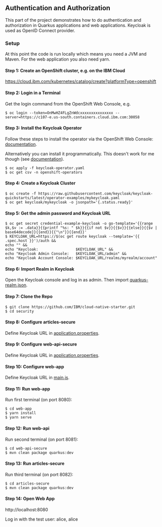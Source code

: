 ## Authentication and Authorization

This part of the project demonstrates how to do authentication and authorization in Quarkus applications and web applications. Keycloak is used as OpenID Connect provider.

### Setup

At this point the code is run locally which means you need a JVM and Maven. For the web application you also need yarn.

#### Step 1: Create an OpenShift cluster, e.g. on the IBM Cloud

https://cloud.ibm.com/kubernetes/catalog/create?platformType=openshift

#### Step 2: Login in a Terminal

Get the login command from the OpenShift Web Console, e.g.

```
$ oc login --token=OnMwHZ4FLgZnWdcxxxxxxxxxxxxxxx --server=https://c107-e.us-south.containers.cloud.ibm.com:30058
```

#### Step 3: Install the Keycloak Operator

Follow these steps to install the operator via the OpenShift Web Console: [documentation](
https://www.keycloak.org/getting-started/getting-started-operator-openshift
).

Alternatively you can install it programmatically. This doesn't work for me though (see [documentation](https://docs.openshift.com/container-platform/4.3/operators/olm-adding-operators-to-cluster.html)).

```
$ oc apply -f keycloak-operator.yaml
$ oc get csv -n openshift-operators
```

#### Step 4: Create a Keycloak Cluster

```
$ oc create -f https://raw.githubusercontent.com/keycloak/keycloak-quickstarts/latest/operator-examples/mykeycloak.yaml
$ oc get keycloak/mykeycloak -o jsonpath='{.status.ready}'
```

#### Step 5: Get the admin password and Keycloak URL

```
$ oc get secret credential-example-keycloak -o go-template='{{range $k,$v := .data}}{{printf "%s: " $k}}{{if not $v}}{{$v}}{{else}}{{$v | base64decode}}{{end}}{{"\n"}}{{end}}'
$ KEYCLOAK_URL=https://$(oc get route keycloak --template='{{ .spec.host }}')/auth &&
echo "" &&
echo "Keycloak:                 $KEYCLOAK_URL" &&
echo "Keycloak Admin Console:   $KEYCLOAK_URL/admin" &&
echo "Keycloak Account Console: $KEYCLOAK_URL/realms/myrealm/account" 
````

#### Step 6: Import Realm in Keycloak

Open the Keycloak console and log in as admin. Then import [quarkus-realm.json](quarkus-realm.json).

#### Step 7: Clone the Repo

```
$ git clone https://github.com/IBM/cloud-native-starter.git
$ cd security
````

#### Step 8: Configure articles-secure

Define Keycloak URL in [application.properties](articles-secure/src/main/resources/application.properties).

#### Step 9: Configure web-api-secure

Define Keycloak URL in [application.properties](web-api-secure/src/main/resources/application.properties).

#### Step 10: Configure web-app

Define Keycloak URL in [main.js](web-app/src/main.js).

#### Step 11: Run web-app

Run first terminal (on port 8080):

```
$ cd web-app
$ yarn install
$ yarn serve
```

#### Step 12: Run web-api

Run second terminal (on port 8081):

```
$ cd web-api-secure
$ mvn clean package quarkus:dev
```

#### Step 13: Run articles-secure

Run third terminal (on port 8082):

```
$ cd articles-secure
$ mvn clean package quarkus:dev
```

#### Step 14: Open Web App

http://localhost:8080

Log in with the test user: alice, alice